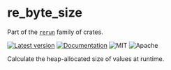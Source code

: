 # re_byte_size

Part of the [`rerun`](https://github.com/rerun-io/rerun) family of crates.

[![Latest version](https://img.shields.io/crates/v/re_byte_size.svg)](https://crates.io/crates/re_byte_size?speculative-link)
[![Documentation](https://docs.rs/re_byte_size/badge.svg)](https://docs.rs/re_byte_size?speculative-link)
![MIT](https://img.shields.io/badge/license-MIT-blue.svg)
![Apache](https://img.shields.io/badge/license-Apache-blue.svg)

Calculate the heap-allocated size of values at runtime.
